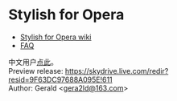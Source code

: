 Stylish for Opera
=================

* [Stylish for Opera wiki](Stylish-for-Opera/wiki)
* [FAQ](Stylish-for-Opera/wiki/FAQ)

中文用户[点此](http://gera2ld.blog.163.com/blog/static/188017296201211674945725/)。  
Preview release: <https://skydrive.live.com/redir?resid=9F63DC97688A095E!611>  
Author: Gerald &lt;<gera2ld@163.com>&gt;
